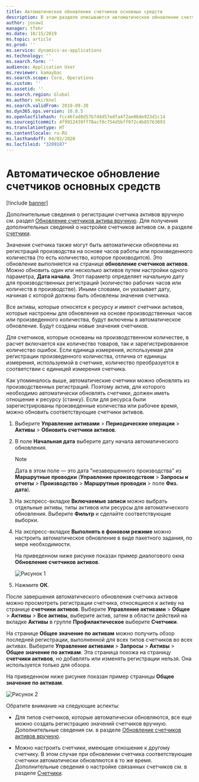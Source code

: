 ```yaml
---
title: Автоматическое обновление счетчиков основных средств
description: В этом разделе описываются автоматическое обновление счетчиков активов в модуле "Управление активами".
author: josaw1
manager: tfehr
ms.date: 10/15/2019
ms.topic: article
ms.prod: ''
ms.service: dynamics-ax-applications
ms.technology: ''
ms.search.form: ''
audience: Application User
ms.reviewer: kamaybac
ms.search.scope: Core, Operations
ms.custom: ''
ms.assetid: ''
ms.search.region: Global
ms.author: mkirknel
ms.search.validFrom: 2019-09-30
ms.dyn365.ops.version: 10.0.5
ms.openlocfilehash: fcc46fad8d57b7d4d57edfa4f2ae06de923d1c14
ms.sourcegitcommit: 4f9912439ff78acf0c754d5bff972c4b85763093
ms.translationtype: HT
ms.contentlocale: ru-RU
ms.lasthandoff: 04/02/2020
ms.locfileid: "3209187"
---
```

# <a name="automatic-update-of-asset-counters"></a>Автоматическое обновление счетчиков основных средств

[!include [banner](../../includes/banner.md)]

Дополнительные сведения о регистрации счетчика активов вручную см. раздел [Обновление счетчиков актива вручную](../work-orders/manual-update-of-asset-counters.md). Для получения дополнительных сведений о настройке счетчиков активов см. в разделе [счетчики](../setup-for-objects/counters.md).

Значения счетчика также могут быть автоматически обновлены из регистраций производства на основе часов работы или произведенного количества (то есть количество, которое производится). Это обновление выполняется на странице **обновление счетчиков активов**. Можно обновить один или несколько активов путем настройки одного параметра, **Дата начала**. Этот параметр определяет начальную дату для производственных регистраций (количество рабочих часов или количеств в производстве). Иными словами, он указывает дату, начиная с которой должны быть обновлены значения счетчика.

Все активы, которые относятся к ресурсу *и* имеют счетчики активов, которые настроены для обновления на основе производственных часов или произведенного количества, будут включены в автоматическое обновление. Будут созданы новые значения счетчиков.

Для счетчиков, которые основаны на производственном количестве, в расчет включается как количество товаров, так и зарегистрированное количество ошибок. Если единица измерения, используемая для регистрации произведенного количества, отлична от единицы измерения, используемой в счетчике, количество преобразуется в соответствии с единицей измерения счетчика.

Как упоминалось выше, автоматические счетчики можно обновлять из производственных регистраций. Поэтому актив, для которого необходимо автоматически обновлять счетчики, должен иметь отношение к ресурсу (станку). Если для ресурса были зарегистрированы произведенные количества или рабочее время, можно обновить соответствующие счетчики активов.

1. Выберите **Управление активами** > **Периодические операции** > **Активы** > **Обновить счетчики активов**.

2. В поле **Начальная дата** выберите дату начала автоматического обновления.

    >[!NOTE]
    >Дата в этом поле — это дата "незавершенного производства" из **Маршрутные проводки** (**Управление производством** > **Запросы и отчеты** > **Производство** > **Маршрутные проводки** > поле **Физ. дата**).

3. На экспресс-вкладке **Включаемые записи** можно выбрать отдельные активы, типы активов или ресурсы для автоматического обновления. Выберите **Фильтр** и сделайте соответствующие выборки.

4. На экспресс-вкладке **Выполнять в фоновом режиме** можно настроить автоматическое обновление в виде пакетного задания, по мере необходимости.

    На приведенном ниже рисунке показан пример диалогового окна **Обновление счетчиков активов**.

    ![Рисунок 1](media/12-work-orders.png)

5. Нажмите **ОК**. 

После завершения автоматического обновления счетчика активов можно просмотреть регистрации счетчика, относящиеся к активу на странице **счетчики активов**. Выберите **Управление активами** > **Общее** > **Активы** > **Все активы**, выберите актив, затем в области действий на вкладке **Активы** в группе **Профилактическое** выберите **Счетчики**.

На странице **Общее значение по активам** можно получить обзор последней регистрации, выполненной для всех типов счетчиков во всех активах. Выберите **Управление активами** > **Запросы** > **Активы** > **Общее значение по активам**. Эта страница похожа на страницу **счетчики активов**, но добавлять или изменять регистрации нельзя. Она используется только для обзора.

На приведенном ниже рисунке показан пример страницы **Общее значение по активам**.

![Рисунок 2](media/13-work-orders.png)

Обратите внимание на следующие аспекты:

- Для типов счетчиков, которые автоматически обновляются, все еще можно создать регистрацию значений счетчиков вручную. Дополнительные сведения см. в разделе [Обновление счетчиков активов вручную](../work-orders/manual-update-of-asset-counters.md).

- Можно настроить счетчики, имеющие отношение к другому счетчику. В этом случае при обновлении счетчика соответствующие счетчики автоматически обновляются в то же время. Дополнительные сведения о настройке связанных счетчиков см. в разделе [Счетчики](../setup-for-objects/counters.md).

